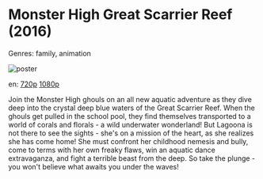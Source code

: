 # Monster High Great Scarrier Reef (2016)

Genres: family, animation

![poster](http://image.tmdb.org/t/p/w500/1GOqCPnvnBYiqjuJ0T25jT5UBeC.jpg)

en:
  [720p](magnet:?xt=urn:btih:3329CB3755577A3DFE4F29374ED94DD2B9F4F88C&tr=udp://glotorrents.pw:6969/announce&tr=udp://tracker.opentrackr.org:1337/announce&tr=udp://torrent.gresille.org:80/announce&tr=udp://tracker.openbittorrent.com:80&tr=udp://tracker.coppersurfer.tk:6969&tr=udp://tracker.leechers-paradise.org:6969&tr=udp://p4p.arenabg.ch:1337&tr=udp://tracker.internetwarriors.net:1337)
  [1080p](magnet:?xt=urn:btih:A1F5F8A0249226BCCEEE0E6E7FDAE871679D1879&tr=udp://glotorrents.pw:6969/announce&tr=udp://tracker.opentrackr.org:1337/announce&tr=udp://torrent.gresille.org:80/announce&tr=udp://tracker.openbittorrent.com:80&tr=udp://tracker.coppersurfer.tk:6969&tr=udp://tracker.leechers-paradise.org:6969&tr=udp://p4p.arenabg.ch:1337&tr=udp://tracker.internetwarriors.net:1337)
  


Join the Monster High ghouls on an all new aquatic adventure as they dive deep into the crystal deep blue waters of the Great Scarrier Reef. When the ghouls get pulled in the school pool, they find themselves transported to a world of corals and florals - a wild underwater wonderland! But Lagoona is not there to see the sights - she's on a mission of the heart, as she realizes she has come home! She must confront her childhood nemesis and bully, come to terms with her own freaky flaws, win an aquatic dance extravaganza, and fight a terrible beast from the deep. So take the plunge - you won't believe what awaits you under the waves!